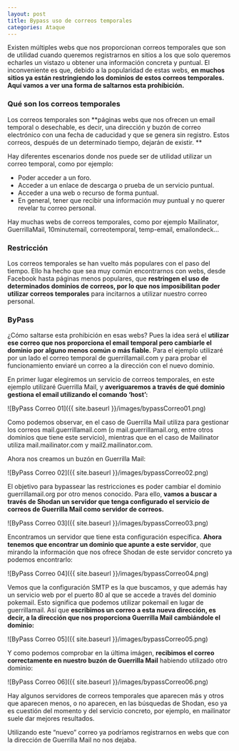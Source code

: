 ```yaml
---
layout: post
title: Bypass uso de correos temporales
categories: Ataque
---
```


Existen múltiples webs que nos proporcionan correos temporales que son de utilidad cuando queremos registrarnos en sitios a los que solo queremos echarles un vistazo u obtener una información concreta y puntual. El inconveniente es que, debido a la popularidad de estas webs, **en muchos sitios ya están restringiendo los dominios de estos correos temporales. Aquí vamos a ver una forma de saltarnos esta prohibición.** 

### Qué son los correos temporales

Los correos temporales son **páginas webs que nos ofrecen un email temporal o desechable, es decir, una dirección y buzón de correo electrónico con una fecha de caducidad y que se genera sin registro. Estos correos, después de un determinado tiempo, dejarán de existir. **

Hay diferentes escenarios donde nos puede ser de utilidad utilizar un correo temporal, como por ejemplo:

- Poder acceder a un foro.
- Acceder a un enlace de descarga o prueba de un servicio puntual. 
- Acceder a una web o recurso de forma puntual. 
- En general, tener que recibir una información muy puntual y no querer revelar tu correo personal. 

Hay muchas webs de correos temporales, como por ejemplo Mailinator, GuerrillaMail, 10minutemail, correotemporal, temp-email, emailondeck… 

### Restricción

Los correos temporales se han vuelto más populares con el paso del tiempo. Ello ha hecho que sea muy común encontrarnos con webs, desde Facebook hasta páginas menos populares, que **restringen el uso de determinados dominios de correos, por lo que nos imposibilitan poder utilizar correos temporales** para incitarnos a utilizar nuestro correo personal. 

### ByPass

¿Cómo saltarse esta prohibición en esas webs? Pues la idea será el **utilizar ese correo que nos proporciona el email temporal pero cambiarle el dominio por alguno menos común o más fiable.** Para el ejemplo utilizaré por un lado el correo temporal de guerrillamail.com y para probar el funcionamiento enviaré un correo a la dirección con el nuevo dominio. 

En primer lugar elegiremos un servicio de correos temporales, en este ejemplo utilizaré Guerrilla Mail, y **averiguaremos a través de qué dominio gestiona el email utilizando el comando ‘host’:**

![ByPass Correo 01]({{ site.baseurl }}/images/bypassCorreo01.png)

Como podemos observar, en el caso de Guerrilla Mail utiliza para gestionar los correos mail.guerrillamail.com (o mail.guerrillamail.org, entre otros dominios que tiene este servicio), mientras que en el caso de Mailinator utiliza mail.mailinator.com y mail2.mailinator.com. 

Ahora nos creamos un buzón en Guerrilla Mail:

![ByPass Correo 02]({{ site.baseurl }}/images/bypassCorreo02.png)

El objetivo para bypassear las restricciones es poder cambiar el dominio guerrillamail.org por otro menos conocido. Para ello, **vamos a buscar a través de Shodan un servidor que tenga configurado el servicio de correos de Guerrilla Mail como servidor de correos.** 

![ByPass Correo 03]({{ site.baseurl }}/images/bypassCorreo03.png)

Encontramos un servidor que tiene esta configuración específica. **Ahora tenemos que encontrar un dominio que apunte a este servidor**, que mirando la información que nos ofrece Shodan de este servidor concreto ya podemos encontrarlo:

![ByPass Correo 04]({{ site.baseurl }}/images/bypassCorreo04.png)

Vemos que la configuración SMTP es la que buscamos, y que además hay un servicio web por el puerto 80 al que se accede a través del dominio pokemail. Esto significa que podemos utilizar pokemail en lugar de guerrillamail. Así que **escribimos un correo a esta nueva dirección, es decir, a la dirección que nos proporciona Guerrilla Mail cambiándole el dominio:**

![ByPass Correo 05]({{ site.baseurl }}/images/bypassCorreo05.png)

Y como podemos comprobar en la última imágen, **recibimos el correo correctamente en nuestro buzón de Guerrilla Mail** habiendo utilizado otro dominio:

![ByPass Correo 06]({{ site.baseurl }}/images/bypassCorreo06.png)

Hay algunos servidores de correos temporales que aparecen más y otros que aparecen menos, o no aparecen, en las búsquedas de Shodan, eso ya es cuestión del momento y del servicio concreto, por ejemplo, en mailinator suele dar mejores resultados.

Utilizando este “nuevo” correo ya podríamos registrarnos en webs que con la dirección de Guerrilla Mail no nos dejaba.
